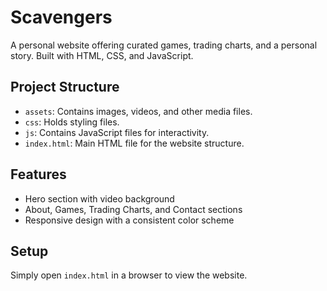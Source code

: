 # Scavengers

A personal website offering curated games, trading charts, and a personal story. Built with HTML, CSS, and JavaScript.

## Project Structure
- `assets`: Contains images, videos, and other media files.
- `css`: Holds styling files.
- `js`: Contains JavaScript files for interactivity.
- `index.html`: Main HTML file for the website structure.

## Features
- Hero section with video background
- About, Games, Trading Charts, and Contact sections
- Responsive design with a consistent color scheme

## Setup
Simply open `index.html` in a browser to view the website.
